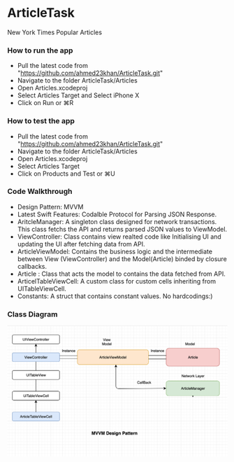 # ArticleTask
New York Times Popular Articles


### How to run the app
 - Pull the latest code from "https://github.com/ahmed23khan/ArticleTask.git"
 - Navigate to the folder ArticleTask/Articles
 - Open Articles.xcodeproj
 - Select Articles Target and Select iPhone X
 - Click on Run or ⌘R
 
### How to test the app
 - Pull the latest code from "https://github.com/ahmed23khan/ArticleTask.git"
 - Navigate to the folder ArticleTask/Articles
 - Open Articles.xcodeproj
 - Select Articles Target
 - Click on Products and Test or ⌘U
 
### Code Walkthrough 
- Design Pattern: MVVM
- Latest Swift Features: Codalble Protocol for Parsing JSON Response.
- AritcleManager: A singleton class designed for network transactions. This class fetchs the API and returns parsed JSON values to ViewModel.
- ViewController: Class contains view realted code like Initialising UI and updating the UI after fetching data from API.
- ArticleViewModel: Contains the business logic and the intermediate between View (ViewController) and the Model(Article) binded by closure callbacks.
- Article : Class that acts the model to contains the data fetched from API.
- ArticelTableViewCell: A custom class for custom cells inheriting from UITableViewCell.
- Constants: A struct that contains constant values. No hardcodings:)

### Class Diagram
![Alt text](https://github.com/ahmed23khan/ArticleTask/blob/master/Articles/Class%20Architecture.png)
